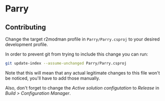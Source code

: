 # Parry

## Contributing

Change the target r2modman profile in `Parry/Parry.csproj` to your desired
development profile.

In order to prevent git from trying to include this change you can run:
```sh
git update-index --assume-unchanged Parry/Parry.csproj
```

Note that this will mean that any actual legitimate changes to this file won't
be noticed, you'll have to add those manually.

Also, don't forget to change the *Active solution configutation* to *Release*
in *Build > Configuration Manager*.
